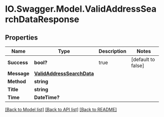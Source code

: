 # IO.Swagger.Model.ValidAddressSearchDataResponse
## Properties

Name | Type | Description | Notes
------------ | ------------- | ------------- | -------------
**Success** | **bool?** | true | [default to false]
**Message** | [**ValidAddressSearchData**](ValidAddressSearchData.md) |  | 
**Method** | **string** |  | 
**Title** | **string** |  | 
**Time** | **DateTime?** |  | 

[[Back to Model list]](../README.md#documentation-for-models) [[Back to API list]](../README.md#documentation-for-api-endpoints) [[Back to README]](../README.md)

